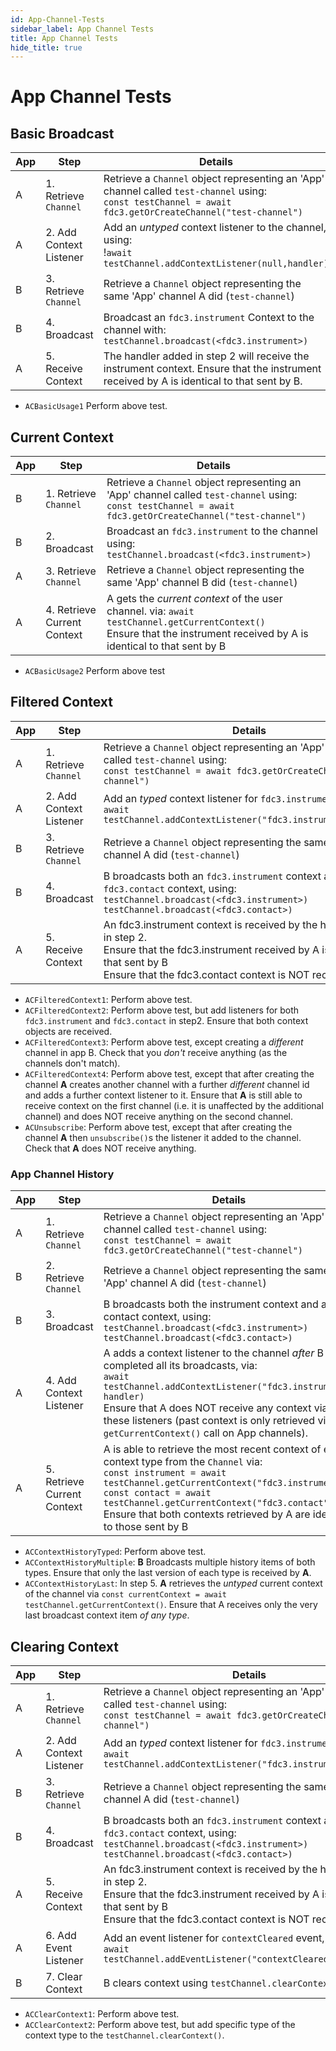```yaml
---
id: App-Channel-Tests
sidebar_label: App Channel Tests
title: App Channel Tests
hide_title: true
---
```


# App Channel Tests  
<!-- markdownlint-disable MD033 -->

## Basic Broadcast

| App | Step                    | Details                                                                    |
|-----|-------------------------|----------------------------------------------------------------------------|
| A   | 1. Retrieve `Channel`   | Retrieve a `Channel` object representing an 'App' channel called `test-channel` using: <br />`const testChannel = await fdc3.getOrCreateChannel("test-channel")` |
| A   | 2. Add Context Listener | Add an _untyped_ context listener to the channel, using: <br /> !`await testChannel.addContextListener(null,handler)` |
| B   | 3. Retrieve `Channel`   | Retrieve a `Channel` object representing the same 'App' channel A did (`test-channel`)|
| B   | 4. Broadcast            | Broadcast an `fdc3.instrument` Context to the channel with: <br />`testChannel.broadcast(<fdc3.instrument>)`|
| A   | 5. Receive Context      | The handler added in step 2 will receive the instrument context. Ensure that the instrument received by A is identical to that sent by B.  |

- `ACBasicUsage1` Perform above test.

## Current Context

| App | Step                        | Details                                                                    |
|-----|-----------------------------|----------------------------------------------------------------------------|
| B   | 1. Retrieve `Channel`       |Retrieve a `Channel` object representing an 'App' channel called `test-channel` using: <br />`const testChannel = await fdc3.getOrCreateChannel("test-channel")` |
| B   | 2. Broadcast                | Broadcast an `fdc3.instrument` to the channel using: <br />`testChannel.broadcast(<fdc3.instrument>)`|
| A   | 3. Retrieve `Channel`       |Retrieve a `Channel` object representing the same 'App' channel B did (`test-channel`)|
| A   | 4. Retrieve Current Context | A gets the _current context_ of the user channel. via:  `await testChannel.getCurrentContext()` <br />Ensure that the instrument received by A is identical to that sent by B    |

- `ACBasicUsage2` Perform above test

## Filtered Context

| App | Step                    | Details                                                         |
|-----|-------------------------|-----------------------------------------------------------------|
| A   | 1. Retrieve `Channel`   | Retrieve a `Channel` object representing an 'App' channel called `test-channel` using: <br />`const testChannel = await fdc3.getOrCreateChannel("test-channel")` |
| A   | 2. Add Context Listener | Add an _typed_ context listener for `fdc3.instrument`, using: <br />`await testChannel.addContextListener("fdc3.instrument",handler)`|
| B   | 3. Retrieve `Channel`   | Retrieve a `Channel` object representing the same 'App' channel A did (`test-channel`)|
| B   | 4. Broadcast            | B broadcasts both an `fdc3.instrument` context and an `fdc3.contact` context, using: <br /> `testChannel.broadcast(<fdc3.instrument>)` <br /> `testChannel.broadcast(<fdc3.contact>)`|
| A   | 5. Receive Context      | An fdc3.instrument context is received by the handler added in step 2.<br />Ensure that the fdc3.instrument received by A is identical to that sent by B<br />Ensure that the fdc3.contact context is NOT received.                                                                   |

- `ACFilteredContext1`: Perform above test.
- `ACFilteredContext2`: Perform above test, but add listeners for both `fdc3.instrument` and `fdc3.contact` in step2.  Ensure that both context objects are received.
- `ACFilteredContext3`: Perform above test, except creating a _different_ channel in app B. Check that you _don't_ receive anything (as the channels don't match).
- `ACFilteredContext4`: Perform above test, except that after creating the channel **A** creates another channel with a further _different_ channel id and adds a further context listener to it.  Ensure that **A** is still able to receive context on the first channel (i.e. it is unaffected by the additional channel) and does NOT receive anything on the second channel.
- `ACUnsubscribe`: Perform above test, except that after creating the channel **A** then `unsubscribe()`s the listener it added to the channel. Check that **A** does NOT receive anything.

### App Channel History

| App | Step                        | Details                                                 |
|-----|-----------------------------|---------------------------------------------------------|
| A   | 1. Retrieve `Channel`       | Retrieve a `Channel` object representing an 'App' channel called `test-channel` using: <br />`const testChannel = await fdc3.getOrCreateChannel("test-channel")` |
| B   | 2. Retrieve `Channel`       | Retrieve a `Channel` object representing the same 'App' channel A did (`test-channel`)|
| B   | 3. Broadcast                | B broadcasts both the instrument context and a contact context, using: <br /> `testChannel.broadcast(<fdc3.instrument>)` <br /> `testChannel.broadcast(<fdc3.contact>)` |
| A   | 4. Add Context Listener     | A adds a context listener to the channel _after_ B has completed all its broadcasts, via: <br />`await testChannel.addContextListener("fdc3.instrument", handler)` <br /> Ensure that A does NOT receive any context via these listeners (past context is only retrieved via a `getCurrentContext()` call on App channels). |
| A   | 5. Retrieve Current Context | A is able to retrieve the most recent context of each context type from the `Channel`  via: <br />`const instrument = await testChannel.getCurrentContext("fdc3.instrument")`<br />`const contact = await testChannel.getCurrentContext("fdc3.contact")`<br />Ensure that both contexts retrieved by A are identical to those sent by B|

- `ACContextHistoryTyped`: Perform above test.
- `ACContextHistoryMultiple`: **B** Broadcasts multiple history items of both types.  Ensure that only the last version of each type is received by **A**.
- `ACContextHistoryLast`: In step 5. **A** retrieves the _untyped_ current context of the channel via `const currentContext = await testChannel.getCurrentContext()`. Ensure that A receives only the very last broadcast context item _of any type_.


## Clearing Context

| App | Step                    | Details                                                         |
|-----|-------------------------|-----------------------------------------------------------------|
| A   | 1. Retrieve `Channel`   | Retrieve a `Channel` object representing an 'App' channel called `test-channel` using: <br />`const testChannel = await fdc3.getOrCreateChannel("test-channel")` |
| A   | 2. Add Context Listener | Add an _typed_ context listener for `fdc3.instrument`, using: <br />`await testChannel.addContextListener("fdc3.instrument",handler)`|
| B   | 3. Retrieve `Channel`   | Retrieve a `Channel` object representing the same 'App' channel A did (`test-channel`)|
| B   | 4. Broadcast            | B broadcasts both an `fdc3.instrument` context and an `fdc3.contact` context, using: <br /> `testChannel.broadcast(<fdc3.instrument>)` <br /> `testChannel.broadcast(<fdc3.contact>)`|
| A   | 5. Receive Context      | An fdc3.instrument context is received by the handler added in step 2.<br />Ensure that the fdc3.instrument received by A is identical to that sent by B<br />Ensure that the fdc3.contact context is NOT received.                                                                   |
| A   | 6. Add Event Listener    | Add an event listener for `contextCleared` event, using: <br />`await testChannel.addEventListener("contextCleared",handler)`  |
| B   | 7. Clear Context            | B clears context using `testChannel.clearContext()`|

- `ACClearContext1`: Perform above test.
- `ACClearContext2`: Perform above test, but add specific type of the context type to the `testChannel.clearContext()`.